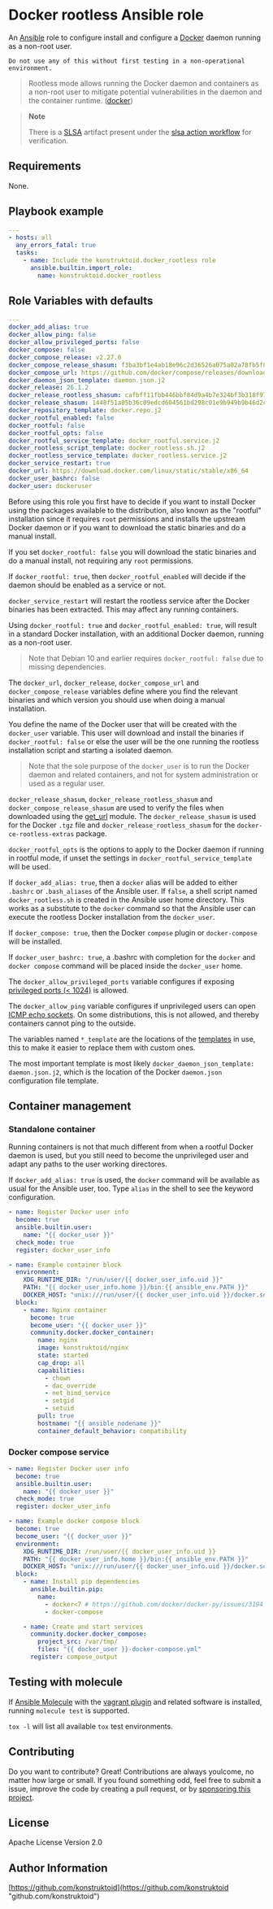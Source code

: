 # Docker rootless Ansible role

An [Ansible](https://www.ansible.com/) role to configure install and configure
a [Docker](https://www.docker.com/) daemon running as a non-root user.

```shell
Do not use any of this without first testing in a non-operational environment.
```

> Rootless mode allows running the Docker daemon and containers as a non-root
user to mitigate potential vulnerabilities in the daemon and the container
runtime. ([docker](https://docs.docker.com/engine/security/rootless/))

> **Note**
>
> There is a [SLSA](https://slsa.dev/) artifact present under the
> [slsa action workflow](https://github.com/konstruktoid/ansible-role-docker-rootless/actions/workflows/slsa.yml)
> for verification.

## Requirements

None.

## Playbook example

```yaml
---
- hosts: all
  any_errors_fatal: true
  tasks:
    - name: Include the konstruktoid.docker_rootless role
      ansible.builtin.import_role:
        name: konstruktoid.docker_rootless
```

## Role Variables with defaults

```yaml
---
docker_add_alias: true
docker_allow_ping: false
docker_allow_privileged_ports: false
docker_compose: false
docker_compose_release: v2.27.0
docker_compose_release_shasum: f3ba3bf1e4ab18e96c2d36526a075a02a78fb5f8e80d3e3ca9c5bf256d81d0a0
docker_compose_url: https://github.com/docker/compose/releases/download
docker_daemon_json_template: daemon.json.j2
docker_release: 26.1.2
docker_release_rootless_shasum: cafbff11fbb446bbf84d9a4b7e324bf3b318f978379f99f7b84e8f71408d6572
docker_release_shasum: 1448f51a05b36c09edcd604561bd298c01e9b949b9b46d2c2465a7dc77e5cc1b
docker_repository_template: docker.repo.j2
docker_rootful_enabled: false
docker_rootful: false
docker_rootful_opts: false
docker_rootful_service_template: docker_rootful.service.j2
docker_rootless_script_template: docker_rootless.sh.j2
docker_rootless_service_template: docker_rootless.service.j2
docker_service_restart: true
docker_url: https://download.docker.com/linux/static/stable/x86_64
docker_user_bashrc: false
docker_user: dockeruser
```

Before using this role you first have to decide if you want to install Docker
using the packages available to the distribution, also known as the "rootful"
installation since it requires `root` permissions and installs the upstream
Docker daemon or if you want to download the static binaries and do a manual
install.

If you set `docker_rootful: false` you will download the static binaries and do
a manual install, not requiring any `root` permissions.

If `docker_rootful: true`, then `docker_rootful_enabled` will decide if the
daemon should be enabled as a service or not.

`docker_service_restart` will restart the rootless service after the Docker
binaries has been extracted. This may affect any running containers.

Using `docker_rootful: true` and `docker_rootful_enabled: true`, will result in
a standard Docker installation, with an additional Docker daemon, running as a
non-root user.

> Note that Debian 10 and earlier requires `docker_rootful: false` due to missing
dependencies.

The `docker_url`, `docker_release`, `docker_compose_url` and `docker_compose_release`
variables define where you find the relevant binaries and which version you
should use when doing a manual installation.

You define the name of the Docker user that will be created with the
`docker_user` variable. This user will download and install the binaries if
`docker_rootful: false` or else the user will be the one running the
rootless installation script and starting a isolated daemon.

> Note that the sole purpose of the `docker_user` is to run the Docker
daemon and related containers, and not for system administration or used as a
regular user.

`docker_release_shasum`, `docker_release_rootless_shasum` and
`docker_compose_release_shasum` are used to verify the files when
downloaded using the [get_url](https://docs.ansible.com/ansible/latest/collections/ansible/builtin/get_url_module.html)
module. The `docker_release_shasum` is used for the Docker `.tgz` file and
`docker_release_rootless_shasum` for the `docker-ce-rootless-extras` package.

`docker_rootful_opts` is the options to apply to the Docker daemon if
running in rootful mode, if unset the settings in
`docker_rootful_service_template` will be used.

If `docker_add_alias: true`, then a `docker` alias will be added to either `.bashrc`
or `.bash_aliases` of the Ansible user. If `false`, a shell script named `docker_rootless.sh` is
created in the Ansible user home directory. This works as a substitute to the
`docker` command so that the Ansible user can execute the rootless Docker installation from the `docker_user`.

If `docker_compose: true`, then the Docker `compose` plugin or `docker-compose`
will be installed.

If `docker_user_bashrc: true`, a .bashrc with completion for the `docker` and
`docker compose` command will be placed inside the `docker_user` home.

The `docker_allow_privileged_ports` variable configures if exposing
[privileged ports (< 1024)](https://docs.docker.com/engine/security/rootless/#exposing-privileged-ports)
is allowed.

The `docker_allow_ping` variable configures if unprivileged users can open
[ICMP echo sockets](https://docs.docker.com/engine/security/rootless/#routing-ping-packets).
On some distributions, this is not allowed, and thereby containers cannot ping
to the outside.

The variables named `*_template` are the locations of the
[templates](https://docs.ansible.com/ansible/latest/collections/ansible/builtin/template_module.html)
in use, this to make it easier to replace them with custom ones.

The most important template is most likely
`docker_daemon_json_template: daemon.json.j2`, which is the location of the
Docker `daemon.json` configuration file template.

## Container management

### Standalone container

Running containers is not that much different from when a rootful Docker daemon
is used, but you still need to become the unprivileged user and adapt any paths
to the user working directores.

If `docker_add_alias: true` is used, the `docker` command will be
available as usual for the Ansible user, too. Type `alias` in the shell to see the keyword
configuration.

```yaml
- name: Register Docker user info
  become: true
  ansible.builtin.user:
    name: "{{ docker_user }}"
  check_mode: true
  register: docker_user_info

- name: Example container block
  environment:
    XDG_RUNTIME_DIR: "/run/user/{{ docker_user_info.uid }}"
    PATH: "{{ docker_user_info.home }}/bin:{{ ansible_env.PATH }}"
    DOCKER_HOST: "unix:///run/user/{{ docker_user_info.uid }}/docker.sock"
  block:
    - name: Nginx container
      become: true
      become_user: "{{ docker_user }}"
      community.docker.docker_container:
        name: nginx
        image: konstruktoid/nginx
        state: started
        cap_drop: all
        capabilities:
          - chown
          - dac_override
          - net_bind_service
          - setgid
          - setuid
        pull: true
        hostname: "{{ ansible_nodename }}"
        container_default_behavior: compatibility
```

### Docker compose service

```yaml
- name: Register Docker user info
  become: true
  ansible.builtin.user:
    name: "{{ docker_user }}"
  check_mode: true
  register: docker_user_info

- name: Example docker compose block
  become: true
  become_user: "{{ docker_user }}"
  environment:
    XDG_RUNTIME_DIR: /run/user/{{ docker_user_info.uid }}
    PATH: "{{ docker_user_info.home }}/bin:{{ ansible_env.PATH }}"
    DOCKER_HOST: "unix:///run/user/{{ docker_user_info.uid }}/docker.sock"
  block:
    - name: Install pip dependencies
      ansible.builtin.pip:
        name:
          - docker<7 # https://github.com/docker/docker-py/issues/3194
          - docker-compose

    - name: Create and start services
      community.docker.docker_compose:
        project_src: /var/tmp/
        files: "{{ docker_user }}-docker-compose.yml"
      register: compose_output
```

## Testing with molecule

If [Ansible Molecule](https://molecule.readthedocs.io/en/latest/)
with the [vagrant plugin](https://github.com/ansible-community/molecule-plugins)
and related software is installed, running `molecule test` is supported.

`tox -l` will list all available `tox` test environments.

## Contributing

Do you want to contribute? Great! Contributions are always youlcome,
no matter how large or small. If you found something odd, feel free to submit a
issue, improve the code by creating a pull request, or by
[sponsoring this project](https://github.com/sponsors/konstruktoid).

## License

Apache License Version 2.0

## Author Information

[https://github.com/konstruktoid](https://github.com/konstruktoid "github.com/konstruktoid")
